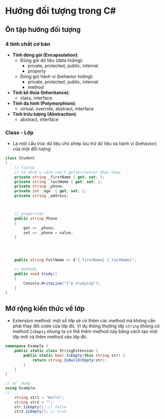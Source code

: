 # Hướng đối tượng trong C#

## Ôn tập hướng đối tượng

### 4 tính chất cơ bản
- **Tính đóng gói (Encapsulation)**: 
    - Đóng gói dữ liệu (data hiding): 
        - private, protected, public, internal
        - property
    - Đóng gói hành vi (behavior hiding): 
        - private, protected, public, internal
        - method
- **Tính kế thừa (Inheritance)**: 
    - class, interface
- **Tính đa hình (Polymorphism)**: 
    - virtual, override, abstract, interface
- **Tính trừu tượng (Abstraction)**: 
    - abstract, interface

### Class - Lớp
- Là một cấu trúc dữ liệu cho phép lưu trữ dữ liệu và hành vi (behavior) của một đối tượng

```cs
class Student
{
    // fields
    // có nhiều cách viết getter/setter khác nhau
    private string _firstName { get; set; };
    private string _lastName { get; set; };
    private string _phone;
    private int _age  { get; set; };
    private string _address;



    // properties
    public string Phone 
    { 
        get => _phone;
        set => _phone = value; 
    }



    
    public string FullName => $"{_firstName} {_lastName}";

    // methods
    public void Study()
    {
        Console.WriteLine("I'm studying");
    }
}

```

## Mở rộng kiến thức về lớp
- Extension method: một số lớp sẽ có thêm các method mà không cần phải thay đổi code của lớp đó. Ví dụ thông thường lớp `string` không có method `IsEmpty` nhưng ta có thể thêm method này bằng cách tạo một lớp mới và thêm method vào lớp đó.
```cs
namespace Example {
    public static class StringExtension {
        public static bool IsEmpty(this string str) {
            return string.IsNullOrEmpty(str);
        }
    }
}

// sử dụng
using Example;
// ... 
    string str1 = "Hello";
    string str2 = "";
    str.IsEmpty(); // false
    str2.IsEmpty(); // true

```

